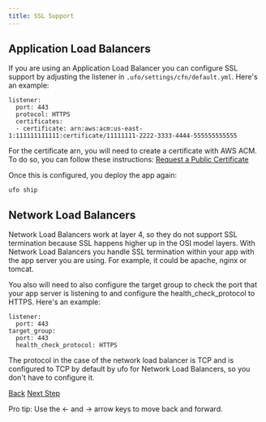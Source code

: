 ```yaml
---
title: SSL Support
---
```


## Application Load Balancers

If you are using an Application Load Balancer you can configure SSL support by adjusting the listener in `.ufo/settings/cfn/default.yml`.  Here's an example:

```
listener:
  port: 443
  protocol: HTTPS
  certificates:
  - certificate: arn:aws:acm:us-east-1:111111111111:certificate/11111111-2222-3333-4444-555555555555
```

For the certificate arn, you will need to create a certificate with AWS ACM. To do so, you can follow these instructions: [Request a Public Certificate
](https://docs.aws.amazon.com/acm/latest/userguide/gs-acm-request-public.html)

Once this is configured, you deploy the app again:

    ufo ship

## Network Load Balancers

Network Load Balancers work at layer 4, so they do not support SSL termination because SSL happens higher up in the OSI model layers. With Network Load Balancers you handle SSL termination within your app with the app server you are using.  For example, it could be apache, nginx or tomcat.

You also will need to also configure the target group to check the port that your app server is listening to and configure the health_check_protocol to HTTPS.  Here's an example:

```
listener:
  port: 443
target_group:
  port: 443
  health_check_protocol: HTTPS
```

The protocol in the case of the network load balancer is TCP and is configured to TCP by default by ufo for Network Load Balancers, so you don't have to configure it.

<a id="prev" class="btn btn-basic" href="{% link _docs/load-balancer.md %}">Back</a>
<a id="next" class="btn btn-primary" href="{% link _docs/route53-support.md %}">Next Step</a>
<p class="keyboard-tip">Pro tip: Use the <- and -> arrow keys to move back and forward.</p>
